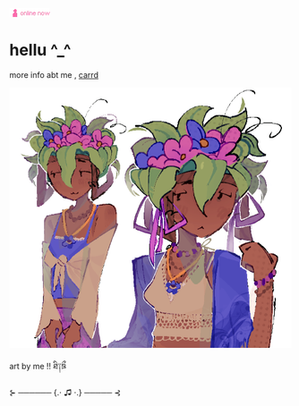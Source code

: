 ![image alt](https://github.com/iluvvamps/Meowmeoew/blob/01b382854e53e6586f298f9cd724db8724413d25/n3an24.gif) 

# hellu ^_^

more info abt me     ,  [carrd](https://iluvsweetsz.carrd.co) 

![image alt](https://github.com/iluvvamps/intro-and-stuf/blob/1a8f61c53d8b38238da615db61a0da32fd581c82/20250908_203237.png) 

art by me !! ཐི༑ཋྀ

⊱ ────── {.⋅ ♫ ⋅.} ───── ⊰
